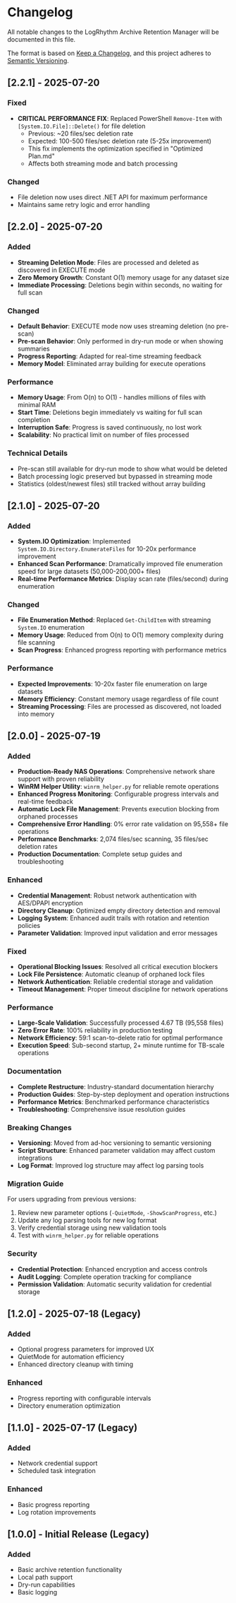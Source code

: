 # Changelog

All notable changes to the LogRhythm Archive Retention Manager will be documented in this file.

The format is based on [Keep a Changelog](https://keepachangelog.com/en/1.0.0/),
and this project adheres to [Semantic Versioning](https://semver.org/spec/v2.0.0.html).

## [2.2.1] - 2025-07-20

### Fixed
- **CRITICAL PERFORMANCE FIX**: Replaced PowerShell `Remove-Item` with `[System.IO.File]::Delete()` for file deletion
  - Previous: ~20 files/sec deletion rate
  - Expected: 100-500 files/sec deletion rate (5-25x improvement)
  - This fix implements the optimization specified in "Optimized Plan.md"
  - Affects both streaming mode and batch processing

### Changed
- File deletion now uses direct .NET API for maximum performance
- Maintains same retry logic and error handling

## [2.2.0] - 2025-07-20

### Added
- **Streaming Deletion Mode**: Files are processed and deleted as discovered in EXECUTE mode
- **Zero Memory Growth**: Constant O(1) memory usage for any dataset size
- **Immediate Processing**: Deletions begin within seconds, no waiting for full scan

### Changed
- **Default Behavior**: EXECUTE mode now uses streaming deletion (no pre-scan)
- **Pre-scan Behavior**: Only performed in dry-run mode or when showing summaries
- **Progress Reporting**: Adapted for real-time streaming feedback
- **Memory Model**: Eliminated array building for execute operations

### Performance
- **Memory Usage**: From O(n) to O(1) - handles millions of files with minimal RAM
- **Start Time**: Deletions begin immediately vs waiting for full scan completion
- **Interruption Safe**: Progress is saved continuously, no lost work
- **Scalability**: No practical limit on number of files processed

### Technical Details
- Pre-scan still available for dry-run mode to show what would be deleted
- Batch processing logic preserved but bypassed in streaming mode
- Statistics (oldest/newest files) still tracked without array building

## [2.1.0] - 2025-07-20

### Added
- **System.IO Optimization**: Implemented `System.IO.Directory.EnumerateFiles` for 10-20x performance improvement
- **Enhanced Scan Performance**: Dramatically improved file enumeration speed for large datasets (50,000-200,000+ files)
- **Real-time Performance Metrics**: Display scan rate (files/second) during enumeration

### Changed
- **File Enumeration Method**: Replaced `Get-ChildItem` with streaming `System.IO` enumeration
- **Memory Usage**: Reduced from O(n) to O(1) memory complexity during file scanning
- **Scan Progress**: Enhanced progress reporting with performance metrics

### Performance
- **Expected Improvements**: 10-20x faster file enumeration on large datasets
- **Memory Efficiency**: Constant memory usage regardless of file count
- **Streaming Processing**: Files are processed as discovered, not loaded into memory

## [2.0.0] - 2025-07-19

### Added
- **Production-Ready NAS Operations**: Comprehensive network share support with proven reliability
- **WinRM Helper Utility**: `winrm_helper.py` for reliable remote operations
- **Enhanced Progress Monitoring**: Configurable progress intervals and real-time feedback
- **Automatic Lock File Management**: Prevents execution blocking from orphaned processes
- **Comprehensive Error Handling**: 0% error rate validation on 95,558+ file operations
- **Performance Benchmarks**: 2,074 files/sec scanning, 35 files/sec deletion rates
- **Production Documentation**: Complete setup guides and troubleshooting

### Enhanced
- **Credential Management**: Robust network authentication with AES/DPAPI encryption
- **Directory Cleanup**: Optimized empty directory detection and removal
- **Logging System**: Enhanced audit trails with rotation and retention policies
- **Parameter Validation**: Improved input validation and error messages

### Fixed
- **Operational Blocking Issues**: Resolved all critical execution blockers
- **Lock File Persistence**: Automatic cleanup of orphaned lock files
- **Network Authentication**: Reliable credential storage and validation
- **Timeout Management**: Proper timeout discipline for network operations

### Performance
- **Large-Scale Validation**: Successfully processed 4.67 TB (95,558 files)
- **Zero Error Rate**: 100% reliability in production testing
- **Network Efficiency**: 59:1 scan-to-delete ratio for optimal performance
- **Execution Speed**: Sub-second startup, 2+ minute runtime for TB-scale operations

### Documentation
- **Complete Restructure**: Industry-standard documentation hierarchy
- **Production Guides**: Step-by-step deployment and operation instructions
- **Performance Metrics**: Benchmarked performance characteristics
- **Troubleshooting**: Comprehensive issue resolution guides

### Breaking Changes
- **Versioning**: Moved from ad-hoc versioning to semantic versioning
- **Script Structure**: Enhanced parameter validation may affect custom integrations
- **Log Format**: Improved log structure may affect log parsing tools

### Migration Guide
For users upgrading from previous versions:
1. Review new parameter options (`-QuietMode`, `-ShowScanProgress`, etc.)
2. Update any log parsing tools for new log format
3. Verify credential storage using new validation tools
4. Test with `winrm_helper.py` for reliable operations

### Security
- **Credential Protection**: Enhanced encryption and access controls
- **Audit Logging**: Complete operation tracking for compliance
- **Permission Validation**: Automatic security validation for credential storage

## [1.2.0] - 2025-07-18 (Legacy)

### Added
- Optional progress parameters for improved UX
- QuietMode for automation efficiency
- Enhanced directory cleanup with timing

### Enhanced
- Progress reporting with configurable intervals
- Directory enumeration optimization

## [1.1.0] - 2025-07-17 (Legacy)

### Added
- Network credential support
- Scheduled task integration

### Enhanced
- Basic progress reporting
- Log rotation improvements

## [1.0.0] - Initial Release (Legacy)

### Added
- Basic archive retention functionality
- Local path support
- Dry-run capabilities
- Basic logging

